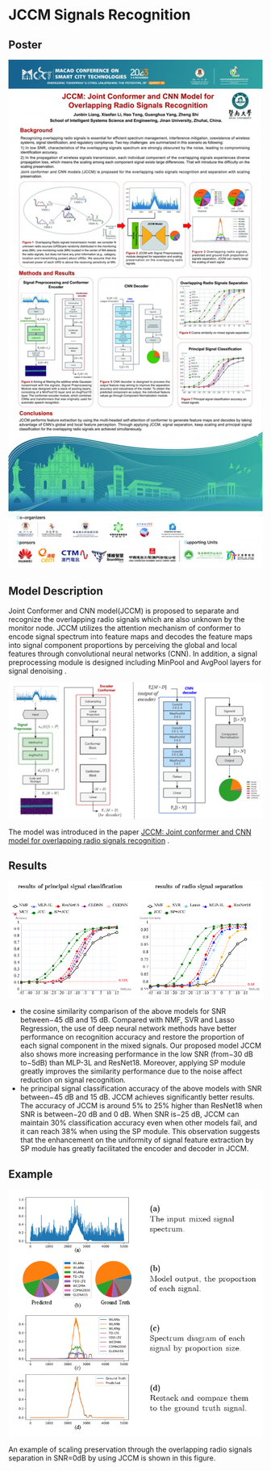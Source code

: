 # JCCM Signals Recognition

## Poster

![img_0](./imgs/poster.jpg)

## Model Description

Joint Conformer and CNN model(JCCM) is proposed to separate and recognize the overlapping radio signals which are also unknown by the monitor node. JCCM utilizes the attention mechanism of conformer to encode signal spectrum into feature maps and decodes the feature maps into signal component proportions by perceiving the global and local features through convolutional neural networks (CNN). In addition, a signal preprocessing module is designed including MinPool and AvgPool layers for signal denoising .

![img_1](./imgs/git_1.png)

The model was introduced in the paper [JCCM: Joint conformer and CNN model for overlapping radio signals recognition](https://doi.org/10.1049/ell2.13006) .

## Results

![img_2](./imgs/git_2.png)

- the cosine similarity comparison of the above models for SNR between−45 dB and 15 dB. Compared with NMF, SVR and Lasso Regression, the use of deep neural network methods have better performance on recognition accuracy and restore the proportion of each signal component in the mixed signals. Our proposed model JCCM also shows more increasing performance in the low SNR (from−30 dB to−5dB) than MLP-3L and ResNet18. Moreover, applying SP module greatly improves the similarity performance due to the noise affect reduction on signal recognition.
- he principal signal classification accuracy of the above models with SNR between−45 dB and 15 dB. JCCM achieves significantly better results. The accuracy of JCCM is around 5% to 25% higher than ResNet18 when SNR is between−20 dB and 0 dB. When SNR is−25 dB, JCCM can maintain 30% classification accuracy even when other models fail, and it can reach 38% when using the SP module. This observation suggests that the enhancement on the uniformity of signal feature extraction by SP module has greatly facilitated the encoder and decoder in JCCM.

## Example

![img_3](./imgs/git_3.png)

An example of scaling preservation through the overlapping radio signals separation in SNR=0dB by using JCCM is shown in this figure.

